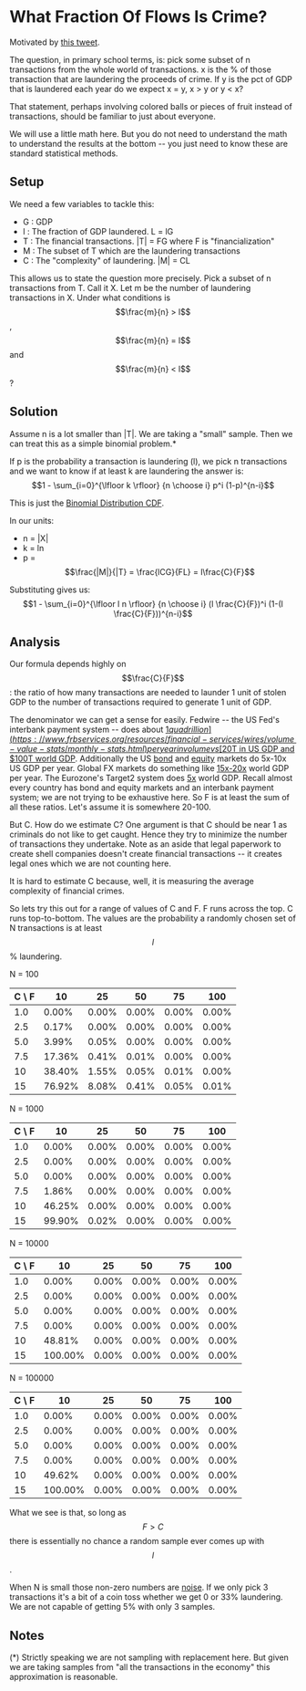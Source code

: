 # What Fraction Of Flows Is Crime?

Motivated by [this tweet](https://x.com/davidzmorris/status/1785296620289958024).

The question, in primary school terms, is: pick some subset of n transactions from the whole
world of transactions. x is the % of those transaction that are laundering the proceeds of crime.
If y is the pct of GDP that is laundered each year do we expect x = y, x > y or y < x?

That statement, perhaps involving colored balls or pieces of fruit instead of transactions,
should be familiar to just about everyone.

We will use a little math here.
But you do not need to understand the math to understand the results at the bottom -- 
you just need to know these are standard statistical methods.

## Setup

We need a few variables to tackle this:
- G : GDP
- l : The fraction of GDP laundered. L = lG
- T : The financial transactions. |T| = FG where F is "financialization"
- M : The subset of T which are the laundering transactions
- C : The "complexity" of laundering. |M| = CL

This allows us to state the question more precisely.
Pick a subset of n transactions from T. Call it X.
Let m be the number of laundering transactions in X.
Under what conditions is $$\frac{m}{n} > l$$, $$\frac{m}{n} = l$$ and $$\frac{m}{n} < l$$?

## Solution

Assume n is a lot smaller than |T|.
We are taking a "small" sample.
Then we can treat this as a simple binomial problem.*

If p is the probability a transaction is laundering (l),
we pick n transactions and we want to know if at least k are laundering
the answer is:
$$1 - \sum_{i=0}^{\lfloor k \rfloor} {n \choose i} p^i (1-p)^{n-i}$$

This is just the [Binomial Distribution CDF](https://en.wikipedia.org/wiki/Binomial_distribution).

In our units:
- n = |X|
- k = ln
- p = $$\frac{|M|}{|T} = \frac{lCG}{FL} = l\frac{C}{F}$$

Substituting gives us:
$$1 - \sum_{i=0}^{\lfloor l n \rfloor} {n \choose i} (l \frac{C}{F})^i (1-(l \frac{C}{F}))^{n-i}$$

## Analysis

Our formula depends highly on $$\frac{C}{F}$$: the ratio of how many transactions are needed to launder
1 unit of stolen GDP to the number of transactions required to generate 1 unit of GDP.

The denominator we can get a sense for easily.
Fedwire -- the US Fed's interbank payment system -- does about [$1 quadrillion](https://www.frbservices.org/resources/financial-services/wires/volume-value-stats/monthly-stats.html)
per year in volume
vs [$20T in US GDP and $100T world GDP](https://en.wikipedia.org/wiki/List_of_countries_by_GDP_(nominal)).
Additionally the US [bond](https://www.sifma.org/resources/research/us-treasury-securities-statistics/)
and [equity](https://www.nasdaqtrader.com/trader.aspx?id=FullVolumeSummary) markets do 5x-10x US GDP per year.
Global FX markets do something like [15x-20x](https://www.bis.org/publ/qtrpdf/r_qt2212f.htm) world GDP per year.
The Eurozone's Target2 system does [5x](https://www.ecb.europa.eu/paym/target/target2/facts/html/index.en.html) world GDP.
Recall almost every country has bond and equity markets and an interbank payment system; we are not
trying to be exhaustive here.
So F is at least the sum of all these ratios.
Let's assume it is somewhere 20-100.

But C. How do we estimate C?
One argument is that C should be near 1 as criminals do not like to get caught. Hence they try to
minimize the number of transactions they undertake.
Note as an aside that legal paperwork to create shell companies doesn't create financial transactions --
it creates legal ones which we are not counting here.

It is hard to estimate C because, well, it is measuring the average complexity of financial
crimes.

So lets try this out for a range of values of C and F. F runs across the top. C runs top-to-bottom.
The values are the probability a randomly chosen set of N transactions is at least
$$l$$% laundering.


N = 100

|C \ F|10|25|50|75|100|
|---|---|---|---|---|---|
|1.0|0.00%|0.00%|0.00%|0.00%|0.00%|
|2.5|0.17%|0.00%|0.00%|0.00%|0.00%|
|5.0|3.99%|0.05%|0.00%|0.00%|0.00%|
|7.5|17.36%|0.41%|0.01%|0.00%|0.00%|
|10|38.40%|1.55%|0.05%|0.01%|0.00%|
|15|76.92%|8.08%|0.41%|0.05%|0.01%|

N = 1000

|C \ F|10|25|50|75|100|
|---|---|---|---|---|---|
|1.0|0.00%|0.00%|0.00%|0.00%|0.00%|
|2.5|0.00%|0.00%|0.00%|0.00%|0.00%|
|5.0|0.00%|0.00%|0.00%|0.00%|0.00%|
|7.5|1.86%|0.00%|0.00%|0.00%|0.00%|
|10|46.25%|0.00%|0.00%|0.00%|0.00%|
|15|99.90%|0.02%|0.00%|0.00%|0.00%|

N = 10000

|C \ F|10|25|50|75|100|
|---|---|---|---|---|---|
|1.0|0.00%|0.00%|0.00%|0.00%|0.00%|
|2.5|0.00%|0.00%|0.00%|0.00%|0.00%|
|5.0|0.00%|0.00%|0.00%|0.00%|0.00%|
|7.5|0.00%|0.00%|0.00%|0.00%|0.00%|
|10|48.81%|0.00%|0.00%|0.00%|0.00%|
|15|100.00%|0.00%|0.00%|0.00%|0.00%|

N = 100000

|C \ F|10|25|50|75|100|
|---|---|---|---|---|---|
|1.0|0.00%|0.00%|0.00%|0.00%|0.00%|
|2.5|0.00%|0.00%|0.00%|0.00%|0.00%|
|5.0|0.00%|0.00%|0.00%|0.00%|0.00%|
|7.5|0.00%|0.00%|0.00%|0.00%|0.00%|
|10|49.62%|0.00%|0.00%|0.00%|0.00%|
|15|100.00%|0.00%|0.00%|0.00%|0.00%|

What we see is that, so long as $$F > C$$ there is essentially no chance a random sample ever comes up
with $$l$$.

When N is small those non-zero numbers are [noise](https://en.wikipedia.org/wiki/Noise_(signal_processing)).
If we only pick 3 transactions it's a bit of a coin toss whether we get 0 or 33% laundering.
We are not capable of getting 5% with only 3 samples.

## Notes

(*) Strictly speaking we are not sampling with replacement here.
But given we are taking samples from "all the transactions in the economy" this approximation is reasonable.
